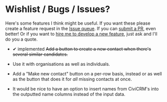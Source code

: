 # Wishlist / Bugs / Issues?

Here's some features I think might be useful. If you want these please create a
feature request in the [Issue
queue](https://github.com/artfulrobot/uk.artfulrobot.civicrm.importhelper/issues).
If you can [submit a PR](https://help.github.com/articles/about-pull-requests/),
even better! Or if you want to [hire me to develop a new
feature](https://artfulrobot.uk), just ask and I'll do you a quote.

- ✔ implemented <del>Add a button to create a new contact when there's several similar candidates.</del>

- Use it with organisations as well as individuals.

- Add a "Make new contact" button on a per-row basis, instead or as well as the
  button that does it for *all* missing contacts at once.

- It would be nice to have an option to insert names from CiviCRM's into the
  outputted name columns instead of the input data.

